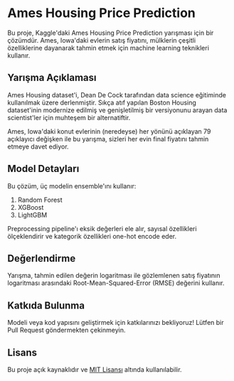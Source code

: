 # Ames Housing Price Prediction

Bu proje, Kaggle'daki Ames Housing Price Prediction yarışması için bir çözümdür. Ames, Iowa'daki evlerin satış fiyatını, mülklerin çeşitli özelliklerine dayanarak tahmin etmek için machine learning teknikleri kullanır.

## Yarışma Açıklaması

Ames Housing dataset'i, Dean De Cock tarafından data science eğitiminde kullanılmak üzere derlenmiştir. Sıkça atıf yapılan Boston Housing dataset'inin modernize edilmiş ve genişletilmiş bir versiyonunu arayan data scientist'ler için muhteşem bir alternatiftir.

Ames, Iowa'daki konut evlerinin (neredeyse) her yönünü açıklayan 79 açıklayıcı değişken ile bu yarışma, sizleri her evin final fiyatını tahmin etmeye davet ediyor.

## Model Detayları

Bu çözüm, üç modelin ensemble'ını kullanır:

1. Random Forest
2. XGBoost
3. LightGBM

Preprocessing pipeline'ı eksik değerleri ele alır, sayısal özellikleri ölçeklendirir ve kategorik özellikleri one-hot encode eder.

## Değerlendirme

Yarışma, tahmin edilen değerin logaritması ile gözlemlenen satış fiyatının logaritması arasındaki Root-Mean-Squared-Error (RMSE) değerini kullanır.

## Katkıda Bulunma

Modeli veya kod yapısını geliştirmek için katkılarınızı bekliyoruz! Lütfen bir Pull Request göndermekten çekinmeyin.

## Lisans

Bu proje açık kaynaklıdır ve [MIT Lisansı](LICENSE) altında kullanılabilir.

